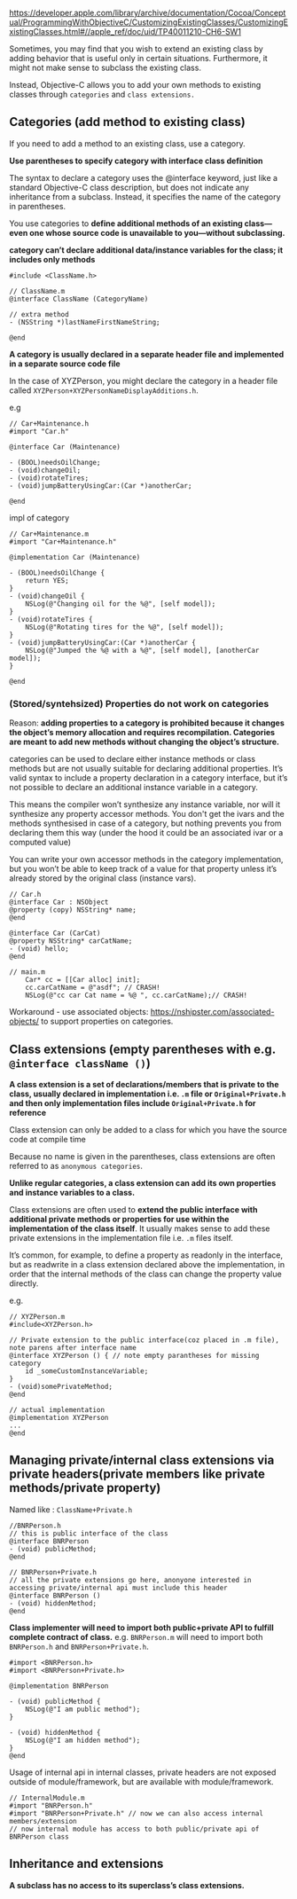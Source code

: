 
https://developer.apple.com/library/archive/documentation/Cocoa/Conceptual/ProgrammingWithObjectiveC/CustomizingExistingClasses/CustomizingExistingClasses.html#//apple_ref/doc/uid/TP40011210-CH6-SW1

Sometimes, you may find that you wish to extend an existing class by adding behavior that is useful only in certain situations.
Furthermore, it might not make sense to subclass the existing class.

Instead, Objective-C allows you to add your own methods to existing classes through `categories` and `class extensions.`


## Categories (add method to existing class)

If you need to add a method to an existing class, use a category.

**Use parentheses to specify category with interface class definition**

The syntax to declare a category uses the @interface keyword, just like a standard Objective-C class description, but does not indicate any inheritance from a subclass. Instead, it specifies the name of the category in parentheses.

You use categories to **define additional methods of an existing class—even one whose source code is unavailable to you—without subclassing.**

**category can’t declare additional data/instance variables for the class; it includes only methods**

```objc
#include <ClassName.h>

// ClassName.m
@interface ClassName (CategoryName)

// extra method
- (NSString *)lastNameFirstNameString;

@end
```

**A category is usually declared in a separate header file and implemented in a separate source code file**

In the case of XYZPerson, you might declare the category in a header file called `XYZPerson+XYZPersonNameDisplayAdditions.h`.


e.g

```objc
// Car+Maintenance.h
#import "Car.h"

@interface Car (Maintenance)

- (BOOL)needsOilChange;
- (void)changeOil;
- (void)rotateTires;
- (void)jumpBatteryUsingCar:(Car *)anotherCar;

@end
```
impl of category
```objc
// Car+Maintenance.m
#import "Car+Maintenance.h"

@implementation Car (Maintenance)

- (BOOL)needsOilChange {
    return YES;
}
- (void)changeOil {
    NSLog(@"Changing oil for the %@", [self model]);
}
- (void)rotateTires {
    NSLog(@"Rotating tires for the %@", [self model]);
}
- (void)jumpBatteryUsingCar:(Car *)anotherCar {
    NSLog(@"Jumped the %@ with a %@", [self model], [anotherCar model]);
}

@end
```

### (Stored/syntehsized) Properties do not work on categories

Reason: **adding properties to a category is prohibited because it changes the object’s memory allocation and requires recompilation. Categories are meant to add new methods without changing the object’s structure.**

categories can be used to declare either instance methods or class methods but are not usually suitable for declaring additional properties. It’s valid syntax to include a property declaration in a category interface, but it’s not possible to declare an additional instance variable in a category. 

This means the compiler won’t synthesize any instance variable, nor will it synthesize any property accessor methods. 
You don't get the ivars and the methods synthesised in case of a category, but nothing prevents you from declaring them this way (under the hood it could be an associated ivar or a computed value)

You can write your own accessor methods in the category implementation, but you won’t be able to keep track of a value for that property unless it’s already stored by the original class (instance vars).

```objc
// Car.h
@interface Car : NSObject
@property (copy) NSString* name;
@end

@interface Car (CarCat)
@property NSString* carCatName;
- (void) hello;
@end

// main.m
    Car* cc = [[Car alloc] init];
    cc.carCatName = @"asdf"; // CRASH!
    NSLog(@"cc car Cat name = %@ ", cc.carCatName);// CRASH!
```

Workaround - use associated objects: https://nshipster.com/associated-objects/ to support properties on categories.


## Class extensions (empty parentheses with e.g. `@interface className ()`)

**A class extension is a set of declarations/members that is private to the class, usually declared in implementation i.e. `.m` file or `Original+Private.h` and then only implementation files include `Original+Private.h` for reference**

Class extension can only be added to a class for which you have the source code at compile time

Because no name is given in the parentheses, class extensions are often referred to as `anonymous categories`.

**Unlike regular categories, a class extension can add its own properties and instance variables to a class.**

Class extensions are often used to **extend the public interface with additional private methods or properties for use within the implementation of the class itself**. It usually makes sense to add these private extensions in the implementation file i.e. `.m` files itself.

It’s common, for example, to define a property as readonly in the interface, but as readwrite in a class extension declared above the implementation, in order that the internal methods of the class can change the property value directly.


e.g.
```objc
// XYZPerson.m
#include<XYZPerson.h>

// Private extension to the public interface(coz placed in .m file), note parens after interface name
@interface XYZPerson () { // note empty parantheses for missing category
    id _someCustomInstanceVariable; 
}
- (void)somePrivateMethod;
@end

// actual implementation
@implementation XYZPerson
...
@end
```


## Managing private/internal class extensions via private headers(private members like private methods/private property)

Named like : `ClassName+Private.h`

```objc
//BNRPerson.h
// this is public interface of the class
@interface BNRPerson 
- (void) publicMethod;
@end
```

```objc
// BNRPerson+Private.h
// all the private extensions go here, anonyone interested in accessing private/internal api must include this header
@interface BNRPerson ()
- (void) hiddenMethod;
@end
```

**Class implementer will need to import both public+private API to fulfill complete contract of class.**
e.g. `BNRPerson.m` will need to import both `BNRPerson.h` and `BNRPerson+Private.h`.

```objc
#import <BNRPerson.h>
#import <BNRPerson+Private.h>

@implementation BNRPerson 

- (void) publicMethod {
    NSLog(@"I am public method");
}

- (void) hiddenMethod {
    NSLog(@"I am hidden method");
}
@end
```

Usage of internal api in internal classes, private headers are not exposed outside of module/framework, but are available with module/framework.
```objc
// InternalModule.m
#import "BNRPerson.h"
#import "BNRPerson+Private.h" // now we can also access internal members/extension
// now internal module has access to both public/private api of BNRPerson class
```

## Inheritance and extensions

**A subclass has no access to its superclass’s class extensions.**